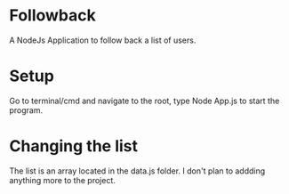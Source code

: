 Followback
==========
A NodeJs Application to follow back a list of users.

Setup
==========
Go to terminal/cmd and navigate to the root, type Node App.js to start the program.


Changing the list
==========
The list is an array located in the data.js folder. I don't plan to addding anything more to the project.
